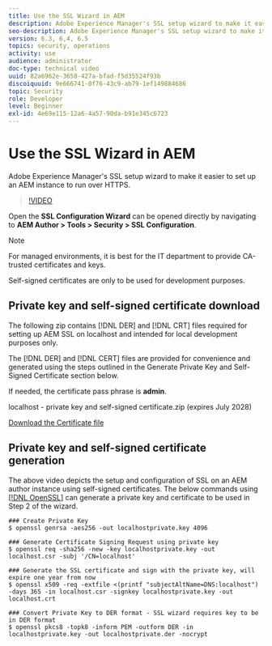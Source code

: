 ```yaml
---
title: Use the SSL Wizard in AEM
description: Adobe Experience Manager's SSL setup wizard to make it easier to set up an AEM instance to run over HTTPS.
seo-description: Adobe Experience Manager's SSL setup wizard to make it easier to set up an AEM instance to run over HTTPS.
version: 6.3, 6,4, 6.5
topics: security, operations
activity: use
audience: administrator
doc-type: technical video
uuid: 82a6962e-3658-427a-bfad-f5d35524f93b
discoiquuid: 9e666741-0f76-43c9-ab79-1ef149884686
topic: Security
role: Developer
level: Beginner
exl-id: 4e69e115-12a6-4a57-90da-b91e345c6723
---
```

# Use the SSL Wizard in AEM

Adobe Experience Manager's SSL setup wizard to make it easier to set up an AEM instance to run over HTTPS.

>[!VIDEO](https://video.tv.adobe.com/v/17993/?quality=12&learn=on)

Open the __SSL Configuration Wizard__ can be opened directly by navigating to __AEM Author > Tools > Security > SSL Configuration__.

>[!NOTE]
>
>For managed environments, it is best for the IT department to provide CA-trusted certificates and keys.
>
>Self-signed certificates are only to be used for development purposes.

## Private key and self-signed certificate download

The following zip contains [!DNL DER] and [!DNL CRT] files required for setting up AEM SSL on localhost and intended for local development purposes only.

The [!DNL DER] and [!DNL CERT] files are provided for convenience and generated using the steps outlined in the Generate Private Key and Self-Signed Certificate section below.

If needed, the certificate pass phrase is **admin**.

localhost - private key and self-signed certificate.zip (expires July 2028)

[Download the Certificate file](assets/use-the-ssl-wizard/certificate.zip)

## Private key and self-signed certificate generation

The above video depicts the setup and configuration of SSL on an AEM author instance using self-signed certificates. The below commands using [[!DNL OpenSSL]](https://www.openssl.org/) can generate a private key and certificate to be used in Step 2 of the wizard.

```shell
### Create Private Key
$ openssl genrsa -aes256 -out localhostprivate.key 4096

### Generate Certificate Signing Request using private key
$ openssl req -sha256 -new -key localhostprivate.key -out localhost.csr -subj '/CN=localhost'

### Generate the SSL certificate and sign with the private key, will expire one year from now
$ openssl x509 -req -extfile <(printf "subjectAltName=DNS:localhost") -days 365 -in localhost.csr -signkey localhostprivate.key -out localhost.crt

### Convert Private Key to DER format - SSL wizard requires key to be in DER format
$ openssl pkcs8 -topk8 -inform PEM -outform DER -in localhostprivate.key -out localhostprivate.der -nocrypt

```
